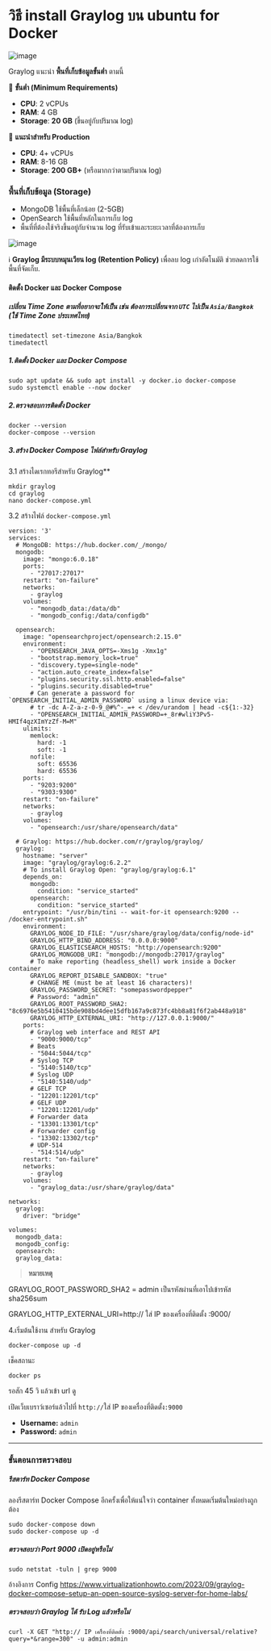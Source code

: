 
# วิธี install Graylog บน ubuntu for Docker
![image](https://github.com/user-attachments/assets/e411fb28-40f3-422a-ac02-b43b12130deb)

Graylog แนะนำ **พื้นที่เก็บข้อมูลขั้นต่ำ** ตามนี้

📌 **ขั้นต่ำ (Minimum Requirements)**

* **CPU**: 2 vCPUs
* **RAM**: 4 GB
* **Storage**: **20 GB** (ขึ้นอยู่กับปริมาณ log)

📌 **แนะนำสำหรับ Production**

* **CPU**: 4+ vCPUs
* **RAM**: 8-16 GB
* **Storage**: **200 GB+** (หรือมากกว่าตามปริมาณ log)

### **พื้นที่เก็บข้อมูล (Storage)**

* MongoDB ใช้พื้นที่เล็กน้อย (2-5GB)
* OpenSearch ใช้พื้นที่หลักในการเก็บ log
* พื้นที่ที่ต้องใช้จริงขึ้นอยู่กับจำนวน log ที่รับเข้าและระยะเวลาที่ต้องการเก็บ
  
![image](https://github.com/user-attachments/assets/63b1e2e6-bc5c-4b96-bf0b-31f3d43298d1)

ℹ️ **Graylog มีระบบหมุนเวียน log (Retention Policy)** เพื่อลบ log เก่าอัตโนมัติ ช่วยลดการใช้พื้นที่จัดเก็บ.

#### ติดตั้ง Docker และ Docker Compose

##### เปลี่ยน Time Zone ตามที่อยากจะให้เป็น เช่น ต้องการเปลี่ยนจาก `UTC` ไปเป็น `Asia/Bangkok` (ใช้ Time Zone ประเทศไทย)

```
timedatectl set-timezone Asia/Bangkok
timedatectl
```

##### 1.ติดตั้ง Docker และ Docker Compose

```
sudo apt update && sudo apt install -y docker.io docker-compose
sudo systemctl enable --now docker
```

##### 2.ตรวจสอบการติดตั้ง Docker

```
docker --version
docker-compose --version
```

##### 3.สร้าง Docker Compose ไฟล์สำหรับ Graylog
3.1 สร้างไดเรกทอรีสำหรับ Graylog**

```
mkdir graylog
cd graylog
nano docker-compose.yml
```
3.2 สร้างไฟล์ `docker-compose.yml`

```
version: '3'
services:
  # MongoDB: https://hub.docker.com/_/mongo/
  mongodb:
    image: "mongo:6.0.18"
    ports:
      - "27017:27017"
    restart: "on-failure"
    networks:
      - graylog
    volumes:
      - "mongodb_data:/data/db"
      - "mongodb_config:/data/configdb"

  opensearch:
    image: "opensearchproject/opensearch:2.15.0"
    environment:
      - "OPENSEARCH_JAVA_OPTS=-Xms1g -Xmx1g"
      - "bootstrap.memory_lock=true"
      - "discovery.type=single-node"
      - "action.auto_create_index=false"
      - "plugins.security.ssl.http.enabled=false"
      - "plugins.security.disabled=true"
      # Can generate a password for `OPENSEARCH_INITIAL_ADMIN_PASSWORD` using a linux device via:
      # tr -dc A-Z-a-z-0-9_@#%^-_=+ < /dev/urandom | head -c${1:-32}
      - "OPENSEARCH_INITIAL_ADMIN_PASSWORD=+_8r#wliY3Pv5-HMIf4qzXImYzZf-M=M"
    ulimits:
      memlock:
        hard: -1
        soft: -1
      nofile:
        soft: 65536
        hard: 65536
    ports:
      - "9203:9200"
      - "9303:9300"
    restart: "on-failure"
    networks:
      - graylog
    volumes:
      - "opensearch:/usr/share/opensearch/data"

  # Graylog: https://hub.docker.com/r/graylog/graylog/
  graylog:
    hostname: "server"
    image: "graylog/graylog:6.2.2"
    # To install Graylog Open: "graylog/graylog:6.1"
    depends_on:
      mongodb:
        condition: "service_started"
      opensearch:
        condition: "service_started"
    entrypoint: "/usr/bin/tini -- wait-for-it opensearch:9200 -- /docker-entrypoint.sh"
    environment:
      GRAYLOG_NODE_ID_FILE: "/usr/share/graylog/data/config/node-id"
      GRAYLOG_HTTP_BIND_ADDRESS: "0.0.0.0:9000"
      GRAYLOG_ELASTICSEARCH_HOSTS: "http://opensearch:9200"
      GRAYLOG_MONGODB_URI: "mongodb://mongodb:27017/graylog"
      # To make reporting (headless_shell) work inside a Docker container
      GRAYLOG_REPORT_DISABLE_SANDBOX: "true"
      # CHANGE ME (must be at least 16 characters)!
      GRAYLOG_PASSWORD_SECRET: "somepasswordpepper"
      # Password: "admin"
      GRAYLOG_ROOT_PASSWORD_SHA2: "8c6976e5b5410415bde908bd4dee15dfb167a9c873fc4bb8a81f6f2ab448a918"
      GRAYLOG_HTTP_EXTERNAL_URI: "http://127.0.0.1:9000/"
    ports:
      # Graylog web interface and REST API
      - "9000:9000/tcp"
      # Beats
      - "5044:5044/tcp"
      # Syslog TCP
      - "5140:5140/tcp"
      # Syslog UDP
      - "5140:5140/udp"
      # GELF TCP
      - "12201:12201/tcp"
      # GELF UDP
      - "12201:12201/udp"
      # Forwarder data
      - "13301:13301/tcp"
      # Forwarder config
      - "13302:13302/tcp"
      # UDP-514
      - "514:514/udp"
    restart: "on-failure"
    networks:
      - graylog
    volumes:
      - "graylog_data:/usr/share/graylog/data"

networks:
  graylog:
    driver: "bridge"

volumes:
  mongodb_data:
  mongodb_config:
  opensearch:
  graylog_data:

```

> **หมายเหตุ**  

GRAYLOG_ROOT_PASSWORD_SHA2 = admin เป็นรหัสผ่านที่เอาไปเข้ารหัส sha256sum

GRAYLOG_HTTP_EXTERNAL_URI=http:// ใส่ IP ของเครื่องที่ติดตั้ง :9000/



4.เริ่มต้นใช้งาน สำหรับ Graylog

```
docker-compose up -d
```

เช็คสถานะ

```
docker ps
```

รอสัก 45 วิ แล้วเข้า url ดู

เปิดเว็บเบราว์เซอร์แล้วไปที่ `http://`ใส่ IP ของเครื่องที่ติดตั้ง`:9000`

* **Username:** `admin`
* **Password:** `admin`

---

### ขั้นตอนการตรวจสอบ

##### รีสตาร์ท Docker Compose

ลองรีสตาร์ท Docker Compose อีกครั้งเพื่อให้แน่ใจว่า container ทั้งหมดเริ่มต้นใหม่อย่างถูกต้อง

```
sudo docker-compose down
sudo docker-compose up -d
```

##### ตรวจสอบว่า Port 9000 เปิดอยู่หรือไม่

```
sudo netstat -tuln | grep 9000
```

อ้างอิงการ Config
https://www.virtualizationhowto.com/2023/09/graylog-docker-compose-setup-an-open-source-syslog-server-for-home-labs/

##### ตรวจสอบว่า Graylog ได้ รับ Log แล้วหรือไม่

```
curl -X GET "http:// IP เครื่ิองที่ติดตั้ง :9000/api/search/universal/relative?query=*&range=300" -u admin:admin
```
